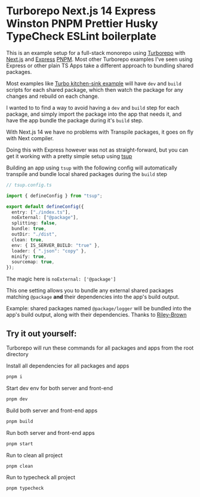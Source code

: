 # Turborepo Next.js 14 Express Winston PNPM Prettier Husky TypeCheck ESLint boilerplate

This is an example setup for a full-stack monorepo using [Turborepo](https://turborepo.com) with [Next.js](https://nextjs.org/) and [Express](https://expressjs.com/) [PNPM](https://pnpm.io/). Most other Turborepo examples I've seen using Express or other plain TS Apps take a different approach to bundling shared packages.

Most examples like [Turbo kitchen-sink example](https://github.com/vercel/turbo/blob/main/examples/kitchen-sink/packages/logger/package.json) will have `dev` and `build` scripts for each shared package, which then watch the package for any changes and rebuild on each change.

I wanted to to find a way to avoid having a `dev` and `build` step for each package, and simply import the package into the app that needs it, and have the app bundle the package during it's `build` step.

With Next.js 14 we have no problems with Transpile packages, it goes on fly with Next compiler.

Doing this with Express however was not as straight-forward, but you can get it working with a pretty simple setup using [tsup](https://github.com/egoist/tsup)

Building an app using `tsup` with the following config will automatically transpile and bundle local shared packages during the `build` step

```ts
// tsup.config.ts

import { defineConfig } from "tsup";

export default defineConfig({
  entry: ["./index.ts"],
  noExternal: ["@package"],
  splitting: false,
  bundle: true,
  outDir: "./dist",
  clean: true,
  env: { IS_SERVER_BUILD: "true" },
  loader: { ".json": "copy" },
  minify: true,
  sourcemap: true,
});
```

The magic here is `noExternal: ['@package']`

This one setting allows you to bundle any external shared packages matching `@package` **and** their dependencies into the app's build output.

Example: shared packages named `@package/logger` will be bundled into the app's build output, along with their dependencies.
Thanks to [Riley-Brown](https://github.com/Riley-Brown)

## Try it out yourself:

Turborepo will run these commands for all packages and apps from the root directory

Install all dependencies for all packages and apps

```bash
pnpm i
```

Start dev env for both server and front-end

```bash
pnpm dev
```

Build both server and front-end apps

```bash
pnpm build
```

Run both server and front-end apps

```bash
pnpm start
```

Run to clean all project

```bash
pnpm clean
```

Run to typecheck all project

```bash
pnpm typecheck
```